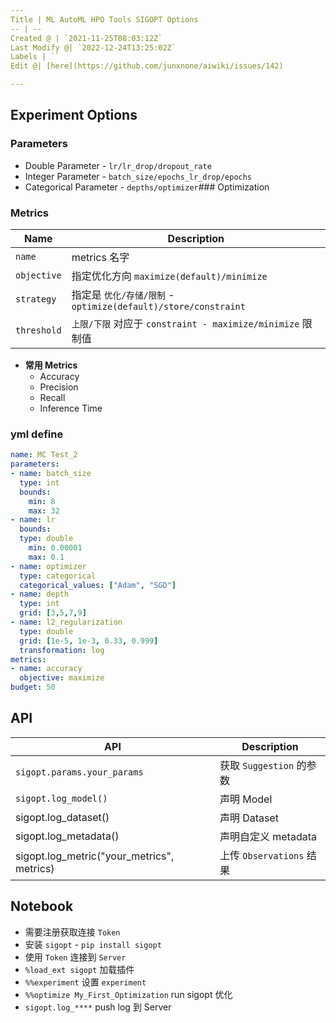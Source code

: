 ```yaml
---
Title | ML AutoML HPO Tools SIGOPT Options
-- | --
Created @ | `2021-11-25T08:03:12Z`
Last Modify @| `2022-12-24T13:25:02Z`
Labels | ``
Edit @| [here](https://github.com/junxnone/aiwiki/issues/142)

---
```

## Experiment Options

### Parameters

- Double Parameter - `lr/lr_drop/dropout_rate`
- Integer Parameter - `batch_size/epochs_lr_drop/epochs`
- Categorical Parameter - `depths/optimizer`### Optimization


### Metrics

Name | Description
-- | --
`name` |  metrics 名字 
`objective` | 指定优化方向 `maximize(default)/minimize` 
`strategy` | 指定是 `优化/存储/限制` - `optimize(default)/store/constraint` 
`threshold` | `上限/下限` 对应于 `constraint - maximize/minimize` 限制值

- **常用 Metrics**
  - Accuracy
  - Precision
  - Recall
  - Inference Time


### yml define

```yaml
name: MC Test_2
parameters:
- name: batch_size
  type: int
  bounds:
    min: 8
    max: 32
- name: lr
  bounds:
  type: double
    min: 0.00001
    max: 0.1
- name: optimizer
  type: categorical
  categorical_values: ["Adam", "SGD"]
- name: depth
  type: int
  grid: [3,5,7,9]
- name: l2_regularization
  type: double
  grid: [1e-5, 1e-3, 0.33, 0.999]
  transformation: log
metrics:
- name: accuracy
  objective: maximize
budget: 50
```



## API

API | Description
-- | --
`sigopt.params.your_params` | 获取 `Suggestion` 的参数
`sigopt.log_model()` | 声明 Model
sigopt.log_dataset() | 声明 Dataset
sigopt.log_metadata() | 声明自定义 metadata
sigopt.log_metric("your_metrics", metrics) | 上传 `Observations` 结果



## Notebook


- 需要注册获取连接 `Token`
- 安装 `sigopt` - `pip install sigopt`
- 使用 `Token` 连接到 `Server`
- `%load_ext sigopt` 加载插件
- `%%experiment` 设置 `experiment`
- `%%optimize My_First_Optimization` run sigopt 优化
- `sigopt.log_****` push log 到 Server


